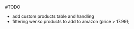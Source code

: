 #TODO

- add custom products table and handling
- filtering wenko products to add to amazon (price > 17.99);
